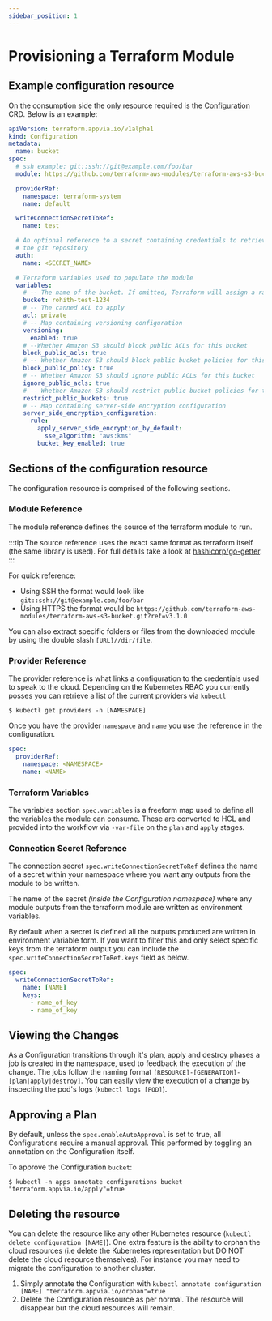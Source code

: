 ```yaml
---
sidebar_position: 1
---
```


# Provisioning a Terraform Module

## Example configuration resource

On the consumption side the only resource required is the [Configuration](docs/reference/configurations.terraform.appvia.io.md) CRD. Below is an example:

```yaml
apiVersion: terraform.appvia.io/v1alpha1
kind: Configuration
metadata:
  name: bucket
spec:
  # ssh example: git::ssh://git@example.com/foo/bar
  module: https://github.com/terraform-aws-modules/terraform-aws-s3-bucket.git?ref=v3.1.0

  providerRef:
    namespace: terraform-system
    name: default

  writeConnectionSecretToRef:
    name: test

  # An optional reference to a secret containing credentials to retrieve
  # the git repository
  auth:
    name: <SECRET_NAME>

  # Terraform variables used to populate the module
  variables:
    # -- The name of the bucket. If omitted, Terraform will assign a random, unique name
    bucket: rohith-test-1234
    # -- The canned ACL to apply
    acl: private
    # -- Map containing versioning configuration
    versioning:
      enabled: true
    # --Whether Amazon S3 should block public ACLs for this bucket
    block_public_acls: true
    # -- Whether Amazon S3 should block public bucket policies for this bucket
    block_public_policy: true
    # -- Whether Amazon S3 should ignore public ACLs for this bucket
    ignore_public_acls: true
    # -- Whether Amazon S3 should restrict public bucket policies for this bucket
    restrict_public_buckets: true
    # -- Map containing server-side encryption configuration
    server_side_encryption_configuration:
      rule:
        apply_server_side_encryption_by_default:
          sse_algorithm: "aws:kms"
        bucket_key_enabled: true
```

## Sections of the configuration resource

The configuration resource is comprised of the following sections.

### Module Reference

The module reference defines the source of the terraform module to run.

:::tip
The source reference uses the exact same format as terraform itself (the same library is used). For full details take a look at [hashicorp/go-getter](https://github.com/hashicorp/go-getter).
:::

For quick reference:
* Using SSH the format would look like `git::ssh://git@example.com/foo/bar`
* Using HTTPS the format would be `https://github.com/terraform-aws-modules/terraform-aws-s3-bucket.git?ref=v3.1.0`

You can also extract specific folders or files from the downloaded module by using the double slash `[URL]//dir/file`.

### Provider Reference

The provider reference is what links a configuration to the credentials used to speak to the cloud. Depending on the Kubernetes RBAC you currently posses you can retrieve a list of the current providers via `kubectl`

```shell
$ kubectl get providers -n [NAMESPACE]
```

Once you have the provider `namespace` and `name` you use the reference in the configuration.

```yaml
spec:
  providerRef:
    namespace: <NAMESPACE>
    name: <NAME>
```

### Terraform Variables

The variables section `spec.variables` is a freeform map used to define all the variables the module can consume. These are converted to HCL and provided into the workflow via `-var-file` on the `plan` and `apply` stages.

### Connection Secret Reference

The connection secret `spec.writeConnectionSecretToRef` defines the name of a secret within your namespace where you want any outputs from the module to be written.

The name of the secret *(inside the Configuration namespace)* where any module outputs from the terraform module are written as environment variables.

By default when a secret is defined all the outputs produced are written in environment variable form. If you want to filter this and only select specific keys from the terraform output you can include the `spec.writeConnectionSecretToRef.keys` field as below.

```yaml
spec:
  writeConnectionSecretToRef:
    name: [NAME]
    keys:
      - name_of_key
      - name_of_key
```

## Viewing the Changes

As a Configuration transitions through it's plan, apply and destroy phases a job is created in the namespace, used to feedback the execution of the change. The jobs follow the naming format `[RESOURCE]-[GENERATION]-[plan|apply|destroy]`. You can easily view the execution of a change by inspecting the pod's logs (`kubectl logs [POD]`).

## Approving a Plan

By default, unless the `spec.enableAutoApproval` is set to true, all Configurations require a manual approval. This performed by toggling an annotation on the Configuration itself.

To approve the Configuration `bucket`:

```shell
$ kubectl -n apps annotate configurations bucket "terraform.appvia.io/apply"=true
```

## Deleting the resource

You can delete the resource like any other Kubernetes resource (`kubectl delete configuration [NAME]`). One extra feature is the ability to orphan the cloud resources (i.e delete the Kubernetes representation but DO NOT delete the cloud resource themselves). For instance you may need to migrate the configuration to another cluster.

1. Simply annotate the Configuration with `kubectl annotate configuration [NAME] "terraform.appvia.io/orphan"=true`
2. Delete the Configuration resource as per normal. The resource will disappear but the cloud resources will remain.
